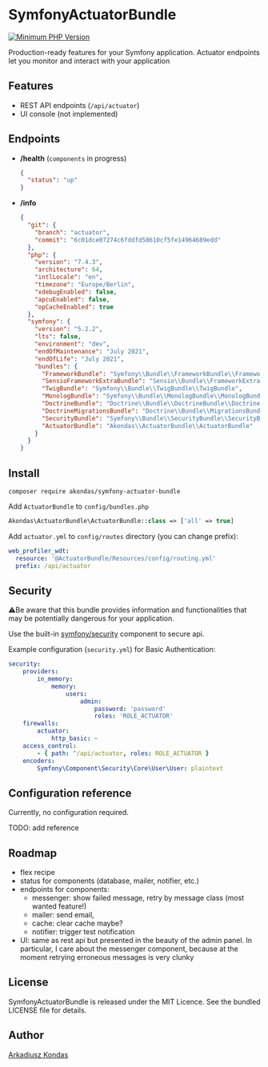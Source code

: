 # SymfonyActuatorBundle

[![Minimum PHP Version](https://img.shields.io/badge/php-%3E%3D%207.4-8892BF.svg)](https://php.net/)

Production-ready features for your Symfony application. Actuator endpoints let you monitor and interact with your application

## Features

- REST API endpoints (`/api/actuator`)
- UI console (not implemented)

## Endpoints

- **/health** (`components` in progress)
  ```json
  {
    "status": "up"
  }
  ```

- **/info**
  ```json
  {
    "git": {
      "branch": "actuator",
      "commit": "6c01dce07274c6fddfd58610cf5fe14964689edd"
    },
    "php": {
      "version": "7.4.3",
      "architecture": 64,
      "intlLocale": "en",
      "timezone": "Europe/Berlin",
      "xdebugEnabled": false,
      "apcuEnabled": false,
      "opCacheEnabled": true
    },
    "symfony": {
      "version": "5.2.2",
      "lts": false,
      "environment": "dev",
      "endOfMaintenance": "July 2021",
      "endOfLife": "July 2021",
      "bundles": {
        "FrameworkBundle": "Symfony\\Bundle\\FrameworkBundle\\FrameworkBundle",
        "SensioFrameworkExtraBundle": "Sensio\\Bundle\\FrameworkExtraBundle\\SensioFrameworkExtraBundle",
        "TwigBundle": "Symfony\\Bundle\\TwigBundle\\TwigBundle",
        "MonologBundle": "Symfony\\Bundle\\MonologBundle\\MonologBundle",
        "DoctrineBundle": "Doctrine\\Bundle\\DoctrineBundle\\DoctrineBundle",
        "DoctrineMigrationsBundle": "Doctrine\\Bundle\\MigrationsBundle\\DoctrineMigrationsBundle",
        "SecurityBundle": "Symfony\\Bundle\\SecurityBundle\\SecurityBundle",
        "ActuatorBundle": "Akondas\\ActuatorBundle\\ActuatorBundle"
      }
    }
  }
  ```

## Install

```shell
composer require akondas/symfony-actuator-bundle
```

Add `ActuatorBundle` to `config/bundles.php`
```php
Akondas\ActuatorBundle\ActuatorBundle::class => ['all' => true]
```

Add `actuator.yml` to `config/routes` directory (you can change prefix):

```yaml
web_profiler_wdt:
  resource: '@ActuatorBundle/Resources/config/routing.yml'
  prefix: /api/actuator
```

## Security

⚠️Be aware that this bundle provides information and functionalities that may be potentially dangerous for your application.

Use the built-in [symfony/security](https://symfony.com/doc/current/security.html) component to secure api.

Example configuration (`security.yml`) for Basic Authentication:

```yaml
security:
    providers:
        in_memory:
            memory:
                users:
                    admin:
                        password: 'password'
                        roles: 'ROLE_ACTUATOR'
    firewalls:
        actuator:
            http_basic: ~
    access_control:
        - { path: ^/api/actuator, roles: ROLE_ACTUATOR }
    encoders:
        Symfony\Component\Security\Core\User\User: plaintext
```

## Configuration reference

Currently, no configuration required.

TODO: add reference

## Roadmap

- flex recipe
- status for components (database, mailer, notifier, etc.)
- endpoints for components:
    - messenger: show failed message, retry by message class (most wanted feature!)
    - mailer: send email, 
    - cache: clear cache maybe? 
    - notifier: trigger test notification
- UI: same as rest api but presented in the beauty of the admin panel. 
  In particular, I care about the messenger component, because at the moment retrying erroneous messages is very clunky

## License

SymfonyActuatorBundle is released under the MIT Licence. See the bundled LICENSE file for details.

## Author

[Arkadiusz Kondas](https://twitter.com/ArkadiuszKondas)
